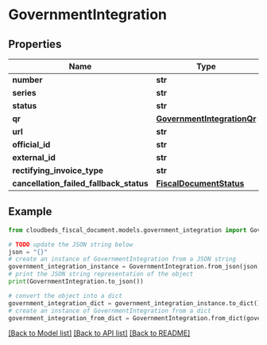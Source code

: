 # GovernmentIntegration


## Properties

Name | Type | Description | Notes
------------ | ------------- | ------------- | -------------
**number** | **str** |  | [optional] 
**series** | **str** |  | [optional] 
**status** | **str** |  | [optional] 
**qr** | [**GovernmentIntegrationQr**](GovernmentIntegrationQr.md) |  | [optional] 
**url** | **str** |  | [optional] 
**official_id** | **str** |  | [optional] 
**external_id** | **str** |  | [optional] 
**rectifying_invoice_type** | **str** |  | [optional] 
**cancellation_failed_fallback_status** | [**FiscalDocumentStatus**](FiscalDocumentStatus.md) |  | [optional] 

## Example

```python
from cloudbeds_fiscal_document.models.government_integration import GovernmentIntegration

# TODO update the JSON string below
json = "{}"
# create an instance of GovernmentIntegration from a JSON string
government_integration_instance = GovernmentIntegration.from_json(json)
# print the JSON string representation of the object
print(GovernmentIntegration.to_json())

# convert the object into a dict
government_integration_dict = government_integration_instance.to_dict()
# create an instance of GovernmentIntegration from a dict
government_integration_from_dict = GovernmentIntegration.from_dict(government_integration_dict)
```
[[Back to Model list]](../README.md#documentation-for-models) [[Back to API list]](../README.md#documentation-for-api-endpoints) [[Back to README]](../README.md)



